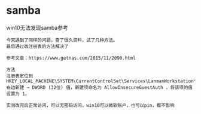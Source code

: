samba
======================
win10无法发现samba参考

```
今天遇到了同样的问题，查了很久资料，试了几种方法。
最后通过改注册表的方法解决了

参考文章：https://www.getnas.com/2015/11/2090.html

方法
注册表定位到
HKEY_LOCAL_MACHINE\SYSTEM\CurrentControlSet\Services\LanmanWorkstation\Parameters
右边新建 → DWORD (32位) 值，新建项命名为 AllowInsecureGuestAuth ，将该项的值设置为 1。

实测改完后正常访问，可以无密码访问，win10可以微软账户，也可以pin，都不影响
```